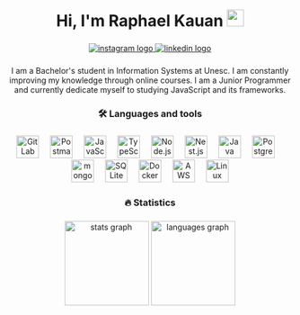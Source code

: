 <h1 align="center">Hi, I'm Raphael Kauan <img src="https://camo.githubusercontent.com/ef02e7964da836d2d18ef2da88e48f9a69cf7b5621083de85a77e48b1fd16d60/68747470733a2f2f6d656469612e67697068792e636f6d2f6d656469612f6738726e30386737666831493772315432782f67697068792e676966" width="30" height="30"/> </h1> 

###

<div align="center">
  <a href="https://www.instagram.com/fantecellerapha/" target="_blank">
    <img src="https://img.shields.io/badge/Instagram-E4405F?logo=instagram&logoColor=white&style=for-the-badge" alt="instagram logo"  />
  </a>
  <a href="https://www.linkedin.com/in/raphaelkauan/" target="_blank">
    <img src="https://img.shields.io/badge/LinkedIn-0A66C2?logo=linkedin&logoColor=white&style=for-the-badge" alt="linkedin logo"  />
  </a>
</div>

###
<p align="center">
  I am a Bachelor's student in Information Systems at Unesc. I am constantly improving my knowledge through online courses. I am a Junior Programmer and currently dedicate myself to studying JavaScript and its frameworks.
</p>

###

<h3 align="center">🛠 Languages ​​and tools</h3>

###

<div align="center">
	<img width="40" src="https://user-images.githubusercontent.com/25181517/192108376-c675d39b-90f6-4073-bde6-5a9291644657.png" alt="GitLab" title="GitLab"/>
	<img width="12" />
	<img width="40" src="https://user-images.githubusercontent.com/25181517/192109061-e138ca71-337c-4019-8d42-4792fdaa7128.png" alt="Postman" title="Postman"/>
	<img width="12" />
	<img width="40" src="https://user-images.githubusercontent.com/25181517/117447155-6a868a00-af3d-11eb-9cfe-245df15c9f3f.png" alt="JavaScript" title="JavaScript"/>
	<img width="12" />
	<img width="40" src="https://user-images.githubusercontent.com/25181517/183890598-19a0ac2d-e88a-4005-a8df-1ee36782fde1.png" alt="TypeScript" title="TypeScript"/>
	<img width="12" />
	<img width="40" src="https://user-images.githubusercontent.com/25181517/183568594-85e280a7-0d7e-4d1a-9028-c8c2209e073c.png" alt="Node.js" title="Node.js"/>
	<img width="12" />
	<img width="40" src="https://github.com/marwin1991/profile-technology-icons/assets/136815194/519bfaf3-c242-431e-a269-876979f05574" alt="Nest.js" title="Nest.js"/>
	<img width="12" />
	<img width="40" src="https://user-images.githubusercontent.com/25181517/117201156-9a724800-adec-11eb-9a9d-3cd0f67da4bc.png" alt="Java" title="Java"/>
	<img width="12" />
	<img width="40" src="https://user-images.githubusercontent.com/25181517/117208740-bfb78400-adf5-11eb-97bb-09072b6bedfc.png" alt="PostgreSQL" title="PostgreSQL"/>
	<img width="12" />
	<img width="40" src="https://user-images.githubusercontent.com/25181517/182884177-d48a8579-2cd0-447a-b9a6-ffc7cb02560e.png" alt="mongoDB" title="mongoDB"/>
	<img width="12" />
	<img width="40" src="https://github.com/marwin1991/profile-technology-icons/assets/136815194/82df4543-236b-4e45-9604-5434e3faab17" alt="SQLite" title="SQLite"/>
	<img width="12" />
	<img width="40" src="https://user-images.githubusercontent.com/25181517/117207330-263ba280-adf4-11eb-9b97-0ac5b40bc3be.png" alt="Docker" title="Docker"/>
	<img width="12" />
	<img width="40" src="https://user-images.githubusercontent.com/25181517/183896132-54262f2e-6d98-41e3-8888-e40ab5a17326.png" alt="AWS" title="AWS"/>
	<img width="12" />
	<img width="40" src="https://github.com/marwin1991/profile-technology-icons/assets/76662862/2481dc48-be6b-4ebb-9e8c-3b957efe69fa" alt="Linux" title="Linux"/>
</div>

###

<h3 align="center">🔥 Statistics</h3>

###

<div align="center">
  <img src="https://github-readme-stats.vercel.app/api?username=raphaelkauan&show_icons=true&theme=github_dark_dimmed&layout=compact&card_width=320" height="150" alt="stats graph"  />
  <img src="https://github-readme-stats.vercel.app/api/top-langs?username=raphaelkauan&locale=en&hide_title=false&layout=compact&card_width=320&langs_count=6&theme=github_dark_dimmed&hide_border=false&order=2" height="150" alt="languages graph"  />
</div>

###
